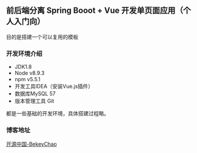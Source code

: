 ## 前后端分离 Spring Booot + Vue 开发单页面应用（个人入门向）

目的是搭建一个可以复用的模板

### 开发环境介绍
* JDK1.8
* Node v8.9.3
* npm v5.5.1
* 开发工具IDEA（安装Vue.js插件）
* 数据库MySQL 57
* 版本管理工具 Git

都是一些基础的开发环境，具体搭建过程略。

### 博客地址
[开源中国-BekeyChao](https://my.oschina.net/u/3491123/blog)
